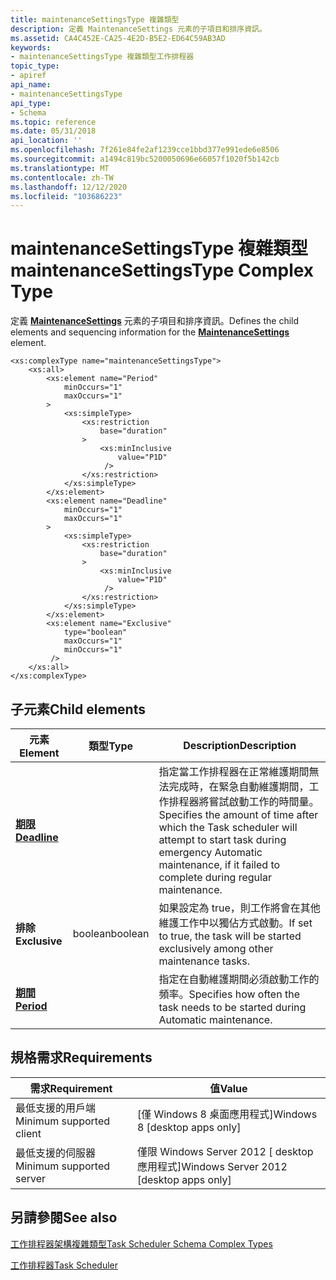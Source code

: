 ```yaml
---
title: maintenanceSettingsType 複雜類型
description: 定義 MaintenanceSettings 元素的子項目和排序資訊。
ms.assetid: CA4C452E-CA25-4E2D-B5E2-ED64C59AB3AD
keywords:
- maintenanceSettingsType 複雜類型工作排程器
topic_type:
- apiref
api_name:
- maintenanceSettingsType
api_type:
- Schema
ms.topic: reference
ms.date: 05/31/2018
api_location: ''
ms.openlocfilehash: 7f261e84fe2af1239cce1bbd377e991ede6e8506
ms.sourcegitcommit: a1494c819bc5200050696e66057f1020f5b142cb
ms.translationtype: MT
ms.contentlocale: zh-TW
ms.lasthandoff: 12/12/2020
ms.locfileid: "103686223"
---
```

# <a name="maintenancesettingstype-complex-type"></a><span data-ttu-id="1cad9-104">maintenanceSettingsType 複雜類型</span><span class="sxs-lookup"><span data-stu-id="1cad9-104">maintenanceSettingsType Complex Type</span></span>

<span data-ttu-id="1cad9-105">定義 [**MaintenanceSettings**](taskschedulerschema-maintenancesettings-maintenancesettingstype-element.md) 元素的子項目和排序資訊。</span><span class="sxs-lookup"><span data-stu-id="1cad9-105">Defines the child elements and sequencing information for the [**MaintenanceSettings**](taskschedulerschema-maintenancesettings-maintenancesettingstype-element.md) element.</span></span>

``` syntax
<xs:complexType name="maintenanceSettingsType">
    <xs:all>
        <xs:element name="Period"
            minOccurs="1"
            maxOccurs="1"
        >
            <xs:simpleType>
                <xs:restriction
                    base="duration"
                >
                    <xs:minInclusive
                        value="P1D"
                     />
                </xs:restriction>
            </xs:simpleType>
        </xs:element>
        <xs:element name="Deadline"
            minOccurs="1"
            maxOccurs="1"
        >
            <xs:simpleType>
                <xs:restriction
                    base="duration"
                >
                    <xs:minInclusive
                        value="P1D"
                     />
                </xs:restriction>
            </xs:simpleType>
        </xs:element>
        <xs:element name="Exclusive"
            type="boolean"
            maxOccurs="1"
            minOccurs="1"
         />
    </xs:all>
</xs:complexType>
```

## <a name="child-elements"></a><span data-ttu-id="1cad9-106">子元素</span><span class="sxs-lookup"><span data-stu-id="1cad9-106">Child elements</span></span>



| <span data-ttu-id="1cad9-107">元素</span><span class="sxs-lookup"><span data-stu-id="1cad9-107">Element</span></span>                                                                        | <span data-ttu-id="1cad9-108">類型</span><span class="sxs-lookup"><span data-stu-id="1cad9-108">Type</span></span>    | <span data-ttu-id="1cad9-109">Description</span><span class="sxs-lookup"><span data-stu-id="1cad9-109">Description</span></span>                                                                                                                                                                                    |
|--------------------------------------------------------------------------------|---------|------------------------------------------------------------------------------------------------------------------------------------------------------------------------------------------------|
| [<span data-ttu-id="1cad9-110">**期限**</span><span class="sxs-lookup"><span data-stu-id="1cad9-110">**Deadline**</span></span>](taskschedulerschema-daysinterval-dailyscheduletype-element.md) |         | <span data-ttu-id="1cad9-111">指定當工作排程器在正常維護期間無法完成時，在緊急自動維護期間，工作排程器將嘗試啟動工作的時間量。</span><span class="sxs-lookup"><span data-stu-id="1cad9-111">Specifies the amount of time after which the Task scheduler will attempt to start task during emergency Automatic maintenance, if it failed to complete during regular maintenance.</span></span><br/> |
| <span data-ttu-id="1cad9-112">**排除**</span><span class="sxs-lookup"><span data-stu-id="1cad9-112">**Exclusive**</span></span>                                                                  | <span data-ttu-id="1cad9-113">boolean</span><span class="sxs-lookup"><span data-stu-id="1cad9-113">boolean</span></span> | <span data-ttu-id="1cad9-114">如果設定為 true，則工作將會在其他維護工作中以獨佔方式啟動。</span><span class="sxs-lookup"><span data-stu-id="1cad9-114">If set to true, the task will be started exclusively among other maintenance tasks.</span></span><br/>                                                                                                 |
| [<span data-ttu-id="1cad9-115">**期間**</span><span class="sxs-lookup"><span data-stu-id="1cad9-115">**Period**</span></span>](taskschedulerschema-daysinterval-dailyscheduletype-element.md)   |         | <span data-ttu-id="1cad9-116">指定在自動維護期間必須啟動工作的頻率。</span><span class="sxs-lookup"><span data-stu-id="1cad9-116">Specifies how often the task needs to be started during Automatic maintenance.</span></span><br/>                                                                                                      |



## <a name="requirements"></a><span data-ttu-id="1cad9-117">規格需求</span><span class="sxs-lookup"><span data-stu-id="1cad9-117">Requirements</span></span>



| <span data-ttu-id="1cad9-118">需求</span><span class="sxs-lookup"><span data-stu-id="1cad9-118">Requirement</span></span> | <span data-ttu-id="1cad9-119">值</span><span class="sxs-lookup"><span data-stu-id="1cad9-119">Value</span></span> |
|-------------------------------------|------------------------------------------------------|
| <span data-ttu-id="1cad9-120">最低支援的用戶端</span><span class="sxs-lookup"><span data-stu-id="1cad9-120">Minimum supported client</span></span><br/> | <span data-ttu-id="1cad9-121">\[僅 Windows 8 桌面應用程式\]</span><span class="sxs-lookup"><span data-stu-id="1cad9-121">Windows 8 \[desktop apps only\]</span></span><br/>           |
| <span data-ttu-id="1cad9-122">最低支援的伺服器</span><span class="sxs-lookup"><span data-stu-id="1cad9-122">Minimum supported server</span></span><br/> | <span data-ttu-id="1cad9-123">僅限 Windows Server 2012 \[ desktop 應用程式\]</span><span class="sxs-lookup"><span data-stu-id="1cad9-123">Windows Server 2012 \[desktop apps only\]</span></span><br/> |



## <a name="see-also"></a><span data-ttu-id="1cad9-124">另請參閱</span><span class="sxs-lookup"><span data-stu-id="1cad9-124">See also</span></span>

<dl> <dt>

[<span data-ttu-id="1cad9-125">工作排程器架構複雜類型</span><span class="sxs-lookup"><span data-stu-id="1cad9-125">Task Scheduler Schema Complex Types</span></span>](task-scheduler-schema-complex-types.md)
</dt> <dt>

[<span data-ttu-id="1cad9-126">工作排程器</span><span class="sxs-lookup"><span data-stu-id="1cad9-126">Task Scheduler</span></span>](task-scheduler-start-page.md)
</dt> </dl>

 

 





